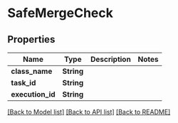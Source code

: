 # SafeMergeCheck

## Properties

Name | Type | Description | Notes
------------ | ------------- | ------------- | -------------
**class_name** | **String** |  | 
**task_id** | **String** |  | 
**execution_id** | **String** |  | 

[[Back to Model list]](../README.md#documentation-for-models) [[Back to API list]](../README.md#documentation-for-api-endpoints) [[Back to README]](../README.md)


